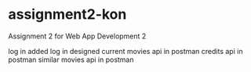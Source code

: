 # assignment2-kon
Assignment 2 for Web App Development 2

log in added
log in designed
current movies api in postman
credits api in postman
similar movies api in postman
